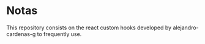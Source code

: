 # Notas

This repository consists on the react custom hooks developed by alejandro-cardenas-g to frequently use.